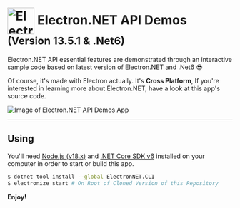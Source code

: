 # <img src="https://cloud.githubusercontent.com/assets/378023/15172388/b2b81950-1790-11e6-9a7c-ccc39912bb3a.png" width="60px" align="center" alt="Electron.NET API Demos icon"> Electron.NET API Demos <small>(Version 13.5.1 & .Net6)</small>

Electron.NET API essential features are demonstrated through an interactive sample code based on latest version of Electron.NET and .Net6 :sunglasses:

Of course, it's made with Electron actually. It's **Cross Platform**, If you're interested in learning more about Electron.NET, have a look at this app's source code.
  
![Image of Electron.NET API Demos App](https://github.com/ElectronNET/electron.net-api-demos/raw/master/screenshot.jpg)

---  
  
## Using
  
You'll need [Node.js (v18.x)](https://nodejs.org) and [.NET Core SDK v6](https://www.microsoft.com/net/download) installed on your computer in order to start or build this app.

```bash
$ dotnet tool install --global ElectronNET.CLI
$ electronize start # On Root of Cloned Version of this Repository
```  

**Enjoy!**
